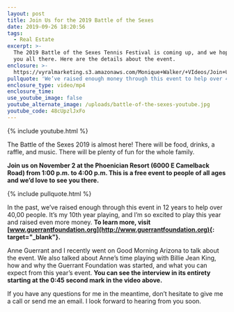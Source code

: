```yaml
---
layout: post
title: Join Us for the 2019 Battle of the Sexes
date: 2019-09-26 18:20:56
tags:
  - Real Estate
excerpt: >-
  The 2019 Battle of the Sexes Tennis Festival is coming up, and we hope to see
  you all there. Here are the details about the event.
enclosure: >-
  https://vyralmarketing.s3.amazonaws.com/Monique+Walker/+VIdeos/Join+Us+for+the+2019+Battle+of+the+Sexes.mp4
pullquote: 'We’ve raised enough money through this event to help over 40,000 people.'
enclosure_type: video/mp4
enclosure_time:
use_youtube_image: false
youtube_alternate_image: /uploads/battle-of-the-sexes-youtube.jpg
youtube_code: 48cUpzlJxFo
---
```


{% include youtube.html %}

The Battle of the Sexes 2019 is almost here\! There will be food, drinks, a raffle, and music. There will be plenty of fun for the whole family.&nbsp;

**Join us on November 2 at the Phoenician Resort (6000 E Camelback Road) from 1:00 p.m. to 4:00 p.m. This is a free event to people of all ages and we’d love to see you there.**

{% include pullquote.html %}

In the past, we’ve raised enough through this event in 12 years to help over 40,00 people. It’s my 10th year playing, and I’m so excited to play this year and raised even more money. **To learn more, visit** **[www.guerrantfoundation.org](http://www.guerrantfoundation.org){: target="_blank"}.**

Anne Guerrant and I recently went on Good Morning Arizona to talk about the event. We also talked about Anne’s time playing with Billie Jean King, how and why the Guerrant Foundation was started, and what you can expect from this year’s event. **You can see the interview in its entirety starting at the 0:45 second mark in the video above.**

If you have any questions for me in the meantime, don’t hesitate to give me a call or send me an email. I look forward to hearing from you soon.